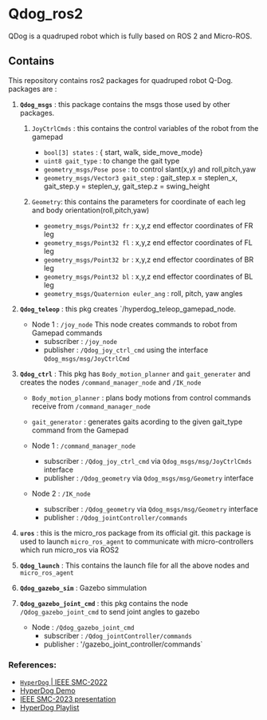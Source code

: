 # Qdog_ros2
QDog is a quadruped robot which is fully based on ROS 2 and Micro-ROS. 

## Contains
This repository contains ros2 packages for quadruped robot Q-Dog.
packages are :
  1. **`Qdog_msgs`** : this package contains the msgs those used by other packages.
  
        1. `JoyCtrlCmds` : this contains the control variables of the robot from the gamepad
              - `bool[3] states` : { start, walk, side_move_mode} 
              - `uint8 gait_type` : to change the gait type
              - `geometry_msgs/Pose pose` : to control slant(x,y) and roll,pitch,yaw
              - `geometry_msgs/Vector3 gait_step` : gait_step.x = steplen_x, gait_step.y = steplen_y, gait_step.z = swing_height
              
        2. `Geometry`: this contains the parameters for coordinate of each leg and body orientation(roll,pitch,yaw)
              - `geometry_msgs/Point32 fr` : x,y,z end effector coordinates of FR leg
              - `geometry_msgs/Point32 fl` : x,y,z end effector coordinates of FL leg
              - `geometry_msgs/Point32 br` : x,y,z end effector coordinates of BR leg
              - `geometry_msgs/Point32 bl` : x,y,z end effector coordinates of BL leg
              - `geometry_msgs/Quaternion euler_ang` : roll, pitch, yaw angles
              
  2. **`Qdog_teleop`** : this pkg creates `/hyperdog_teleop_gamepad_node. 
        - Node 1 : `/joy_node`
            This node creates commands to robot from Gamepad commands
            - subscriber : `/joy_node` 
            - publisher : `/Qdog_joy_ctrl_cmd` using the interface `Qdog_msgs/msg/JoyCtrlCmd`

  3. **`Qdog_ctrl`** : This pkg has `Body_motion_planner` and `gait_generater` and creates the nodes `/command_manager_node` and `/IK_node`
        - `Body_motion_planner` : plans body motions from control commands receive from `/command_manager_node`
        - `gait_generator` : generates gaits acording to the given gait_type command from the Gamepad 
   
        - Node 1 : `/command_manager_node` 
            - subscriber : `/Qdog_joy_ctrl_cmd` via `Qdog_msgs/msg/JoyCtrlCmds` interface
            - publisher : `/Qdog_geometry` via `Qdog_msgs/msg/Geometry` interface

        - Node 2 : `/IK_node`
            - subscriber : `/Qdog_geometry` via `Qdog_msgs/msg/Geometry` interface
            - publisher  : `/Qdog_jointController/commands`
  
  4. **`uros`** : this is the micro_ros package from its official git. this package is used to launch `micro_ros_agent` to communicate with micro-controllers which run micro_ros via ROS2
  
  5. **`Qdog_launch`** : This contains the launch file for all the above nodes and `micro_ros_agent`
  
  6. **`Qdog_gazebo_sim`** : Gazebo simmulation 
  
  7. **`Qdog_gazebo_joint_cmd`** : this pkg contains the node `/Qdog_gazebo_joint_cmd` to send joint angles to gazebo
        - Node : `/Qdog_gazebo_joint_cmd`
            - subscriber : `/Qdog_jointController/commands`
            - publisher : '/gazebo_joint_controller/commands`

### References:
- [`HyperDog` | IEEE SMC-2022](https://ieeexplore.ieee.org/document/9945526)
- [HyperDog Demo](https://youtu.be/Dx1U2J1avO0)
- [IEEE SMC-2023 presentation](https://youtu.be/mFgaS3f5-pw)
- [HyperDog Playlist](https://www.youtube.com/watch?v=1CIkmu7lIlY&list=PL8ZSjYfd0W-1BoGKr-xrBt6LwaWn_EVaN)


